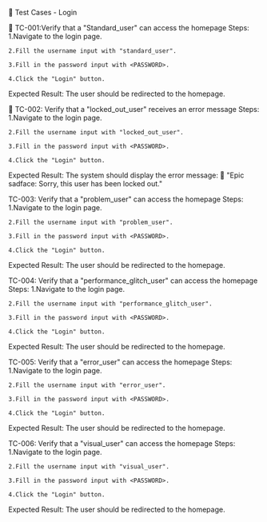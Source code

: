 📝 Test Cases - Login

🔹 TC-001:Verify that a "Standard_user" can access the homepage
Steps:
    1.Navigate to the login page.

    2.Fill the username input with "standard_user".

    3.Fill in the password input with <PASSWORD>.

    4.Click the "Login" button.

Expected Result: The user should be redirected to the homepage.

🔹 TC-002: Verify that a "locked_out_user" receives an error message
Steps:
    1.Navigate to the login page.

    2.Fill the username input with "locked_out_user".

    3.Fill in the password input with <PASSWORD>.

    4.Click the "Login" button.

Expected Result: The system should display the error message:
🛑 "Epic sadface: Sorry, this user has been locked out."

 TC-003: Verify that a "problem_user" can access the homepage
Steps:
    1.Navigate to the login page.

    2.Fill the username input with "problem_user".

    3.Fill in the password input with <PASSWORD>.

    4.Click the "Login" button.

Expected Result: The user should be redirected to the homepage.


 TC-004: Verify that a "performance_glitch_user" can access the homepage
Steps:
    1.Navigate to the login page.

    2.Fill the username input with "performance_glitch_user".

    3.Fill in the password input with <PASSWORD>.

    4.Click the "Login" button.

Expected Result: The user should be redirected to the homepage.

 TC-005: Verify that a "error_user" can access the homepage
Steps:
    1.Navigate to the login page.

    2.Fill the username input with "error_user".

    3.Fill in the password input with <PASSWORD>.

    4.Click the "Login" button.

Expected Result: The user should be redirected to the homepage.

 TC-006: Verify that a "visual_user" can access the homepage
Steps:
    1.Navigate to the login page.

    2.Fill the username input with "visual_user".

    3.Fill in the password input with <PASSWORD>.

    4.Click the "Login" button.

Expected Result: The user should be redirected to the homepage.




